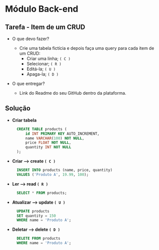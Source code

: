 # Módulo Back-end

## Tarefa - Item de um CRUD

- O que devo fazer?
  
  - Crie uma tabela fictícia e depois faça uma query para cada item de um CRUD:
    - Criar uma linha;  ```( C )```
    - Selecionar;       ```( R )```
    - Editá-la;         ```( U )```
    - Apaga-la;         ```( D )```

- O que entregar?
  - Link do Readme do seu GitHub dentro da plataforma.

## Solução

- **Criar tabela**

  ```sql
    CREATE TABLE products (
        id INT PRIMARY KEY AUTO_INCREMENT,
        name VARCHAR(100) NOT NULL,
        price FLOAT NOT NULL,
        quantity INT NOT NULL
    );
  ```

- **Criar --> create ```( C )```**

  ```sql
    INSERT INTO products (name, price, quantity) 
    VALUES ('Produto A', 19.99, 100);
  ```

- **Ler --> read ```( R )```**

  ```sql
    SELECT * FROM products;
  ```

- **Atualizar --> update ```( U )```**

  ```sql
    UPDATE products 
    SET quantity = 150 
    WHERE name = 'Produto A';
  ```

- **Deletar --> delete ```( D )```**

  ```sql
    DELETE FROM products 
    WHERE name = 'Produto A';
  ```
